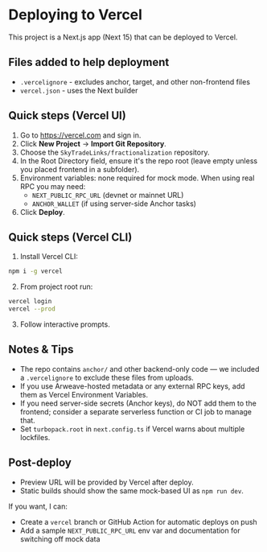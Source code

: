 # Deploying to Vercel

This project is a Next.js app (Next 15) that can be deployed to Vercel.

## Files added to help deployment
- `.vercelignore` - excludes anchor, target, and other non-frontend files
- `vercel.json` - uses the Next builder

## Quick steps (Vercel UI)
1. Go to https://vercel.com and sign in.
2. Click **New Project** → **Import Git Repository**.
3. Choose the `SkyTradeLinks/fractionalization` repository.
4. In the Root Directory field, ensure it's the repo root (leave empty unless you placed frontend in a subfolder).
5. Environment variables: none required for mock mode. When using real RPC you may need:
   - `NEXT_PUBLIC_RPC_URL` (devnet or mainnet URL)
   - `ANCHOR_WALLET` (if using server-side Anchor tasks)
6. Click **Deploy**.

## Quick steps (Vercel CLI)
1. Install Vercel CLI:
```bash
npm i -g vercel
```
2. From project root run:
```bash
vercel login
vercel --prod
```
3. Follow interactive prompts.

## Notes & Tips
- The repo contains `anchor/` and other backend-only code — we included a `.vercelignore` to exclude these files from uploads.
- If you use Arweave-hosted metadata or any external RPC keys, add them as Vercel Environment Variables.
- If you need server-side secrets (Anchor keys), do NOT add them to the frontend; consider a separate serverless function or CI job to manage that.
- Set `turbopack.root` in `next.config.ts` if Vercel warns about multiple lockfiles.

## Post-deploy
- Preview URL will be provided by Vercel after deploy.
- Static builds should show the same mock-based UI as `npm run dev`.

If you want, I can: 
- Create a `vercel` branch or GitHub Action for automatic deploys on push
- Add a sample `NEXT_PUBLIC_RPC_URL` env var and documentation for switching off mock data
